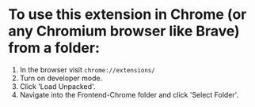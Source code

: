 # To use this extension in Chrome (or any Chromium browser like Brave) from a folder:
1. In the browser visit <code>chrome://extensions/</code>
1. Turn on developer mode.
1. Click 'Load Unpacked'.
1. Navigate into the Frontend-Chrome folder and click 'Select Folder'. 